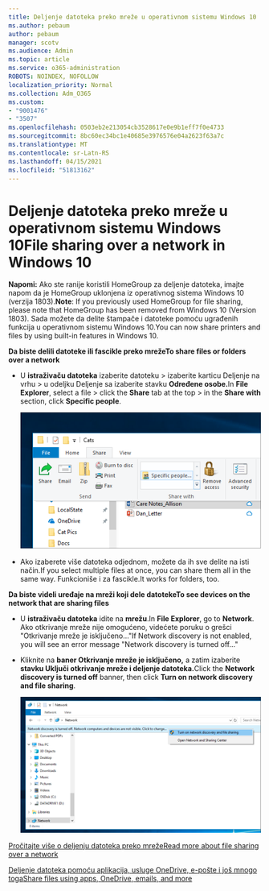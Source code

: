 ```yaml
---
title: Deljenje datoteka preko mreže u operativnom sistemu Windows 10
ms.author: pebaum
author: pebaum
manager: scotv
ms.audience: Admin
ms.topic: article
ms.service: o365-administration
ROBOTS: NOINDEX, NOFOLLOW
localization_priority: Normal
ms.collection: Adm_O365
ms.custom:
- "9001476"
- "3507"
ms.openlocfilehash: 0503eb2e213054cb3528617e0e9b1eff7f0e4733
ms.sourcegitcommit: 8bc60ec34bc1e40685e3976576e04a2623f63a7c
ms.translationtype: MT
ms.contentlocale: sr-Latn-RS
ms.lasthandoff: 04/15/2021
ms.locfileid: "51813162"
---
```

# <a name="file-sharing-over-a-network-in-windows-10"></a><span data-ttu-id="76d33-102">Deljenje datoteka preko mreže u operativnom sistemu Windows 10</span><span class="sxs-lookup"><span data-stu-id="76d33-102">File sharing over a network in Windows 10</span></span>

<span data-ttu-id="76d33-103">**Napomi:** Ako ste ranije koristili HomeGroup za deljenje datoteka, imajte napom da je HomeGroup uklonjena iz operativnog sistema Windows 10 (verzija 1803).</span><span class="sxs-lookup"><span data-stu-id="76d33-103">**Note**: If you previously used HomeGroup for file sharing, please note that HomeGroup has been removed from Windows 10 (Version 1803).</span></span> <span data-ttu-id="76d33-104">Sada možete da delite štampače i datoteke pomoću ugrađenih funkcija u operativnom sistemu Windows 10.</span><span class="sxs-lookup"><span data-stu-id="76d33-104">You can now share printers and files by using built-in features in Windows 10.</span></span>

<span data-ttu-id="76d33-105">**Da biste delili datoteke ili fascikle preko mreže**</span><span class="sxs-lookup"><span data-stu-id="76d33-105">**To share files or folders over a network**</span></span>

- <span data-ttu-id="76d33-106">U **istraživaču datoteka** izaberite datoteku  > izaberite karticu Deljenje na  vrhu > u odeljku Deljenje sa izaberite stavku **Određene osobe.**</span><span class="sxs-lookup"><span data-stu-id="76d33-106">In **File Explorer**, select a file > click the **Share** tab at the top > in the **Share with** section, click **Specific people**.</span></span>

    ![Delite datoteku sa određenim osobama.](media/share-with-specific-people.png)
          
- <span data-ttu-id="76d33-108">Ako izaberete više datoteka odjednom, možete da ih sve delite na isti način.</span><span class="sxs-lookup"><span data-stu-id="76d33-108">If you select multiple files at once, you can share them all in the same way.</span></span> <span data-ttu-id="76d33-109">Funkcioniše i za fascikle.</span><span class="sxs-lookup"><span data-stu-id="76d33-109">It works for folders, too.</span></span>

<span data-ttu-id="76d33-110">**Da biste videli uređaje na mreži koji dele datoteke**</span><span class="sxs-lookup"><span data-stu-id="76d33-110">**To see devices on the network that are sharing files**</span></span>

- <span data-ttu-id="76d33-111">U **istraživaču datoteka** idite na **mrežu**.</span><span class="sxs-lookup"><span data-stu-id="76d33-111">In **File Explorer**, go to **Network**.</span></span> <span data-ttu-id="76d33-112">Ako otkrivanje mreže nije omogućeno, videćete poruku o grešci "Otkrivanje mreže je isključeno..."</span><span class="sxs-lookup"><span data-stu-id="76d33-112">If Network discovery is not enabled, you will see an error message "Network discovery is turned off..."</span></span>

- <span data-ttu-id="76d33-113">Kliknite na **baner Otkrivanje mreže je isključeno,** a zatim izaberite **stavku Uključi otkrivanje mreže i deljenje datoteka.**</span><span class="sxs-lookup"><span data-stu-id="76d33-113">Click the **Network discovery is turned off** banner, then click **Turn on network discovery and file sharing**.</span></span>

    ![Uključite otkrivanje mreže i deljenje datoteka.](media/turn-on-network-discovery.png)

[<span data-ttu-id="76d33-115">Pročitajte više o deljenju datoteka preko mreže</span><span class="sxs-lookup"><span data-stu-id="76d33-115">Read more about file sharing over a network</span></span>](https://support.microsoft.com/help/4092694/windows-10-file-sharing-over-a-network)

[<span data-ttu-id="76d33-116">Deljenje datoteka pomoću aplikacija, usluge OneDrive, e-pošte i još mnogo toga</span><span class="sxs-lookup"><span data-stu-id="76d33-116">Share files using apps, OneDrive, emails, and more</span></span>](https://support.microsoft.com/help/4027674/windows-10-share-files-in-file-explorer)
